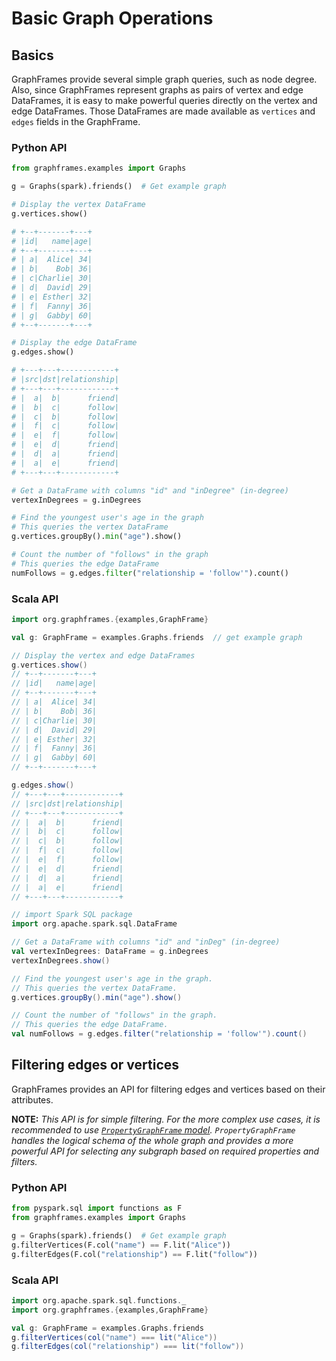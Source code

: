 # Basic Graph Operations

## Basics

GraphFrames provide several simple graph queries, such as node degree. Also, since GraphFrames represent graphs as pairs of vertex and edge DataFrames, it is easy to make powerful queries directly on the vertex and edge DataFrames.  Those DataFrames are made available as `vertices` and `edges` fields in the GraphFrame.

### Python API

```python
from graphframes.examples import Graphs

g = Graphs(spark).friends()  # Get example graph

# Display the vertex DataFrame
g.vertices.show()

# +--+-------+---+
# |id|   name|age|
# +--+-------+---+
# | a|  Alice| 34|
# | b|    Bob| 36|
# | c|Charlie| 30|
# | d|  David| 29|
# | e| Esther| 32|
# | f|  Fanny| 36|
# | g|  Gabby| 60|
# +--+-------+---+

# Display the edge DataFrame
g.edges.show()

# +---+---+------------+
# |src|dst|relationship|
# +---+---+------------+
# |  a|  b|      friend|
# |  b|  c|      follow|
# |  c|  b|      follow|
# |  f|  c|      follow|
# |  e|  f|      follow|
# |  e|  d|      friend|
# |  d|  a|      friend|
# |  a|  e|      friend|
# +---+---+------------+

# Get a DataFrame with columns "id" and "inDegree" (in-degree)
vertexInDegrees = g.inDegrees

# Find the youngest user's age in the graph
# This queries the vertex DataFrame
g.vertices.groupBy().min("age").show()

# Count the number of "follows" in the graph
# This queries the edge DataFrame
numFollows = g.edges.filter("relationship = 'follow'").count()
```

### Scala API

```scala
import org.graphframes.{examples,GraphFrame}

val g: GraphFrame = examples.Graphs.friends  // get example graph

// Display the vertex and edge DataFrames
g.vertices.show()
// +--+-------+---+
// |id|   name|age|
// +--+-------+---+
// | a|  Alice| 34|
// | b|    Bob| 36|
// | c|Charlie| 30|
// | d|  David| 29|
// | e| Esther| 32|
// | f|  Fanny| 36|
// | g|  Gabby| 60|
// +--+-------+---+

g.edges.show()
// +---+---+------------+
// |src|dst|relationship|
// +---+---+------------+
// |  a|  b|      friend|
// |  b|  c|      follow|
// |  c|  b|      follow|
// |  f|  c|      follow|
// |  e|  f|      follow|
// |  e|  d|      friend|
// |  d|  a|      friend|
// |  a|  e|      friend|
// +---+---+------------+

// import Spark SQL package
import org.apache.spark.sql.DataFrame

// Get a DataFrame with columns "id" and "inDeg" (in-degree)
val vertexInDegrees: DataFrame = g.inDegrees
vertexInDegrees.show()

// Find the youngest user's age in the graph.
// This queries the vertex DataFrame.
g.vertices.groupBy().min("age").show()

// Count the number of "follows" in the graph.
// This queries the edge DataFrame.
val numFollows = g.edges.filter("relationship = 'follow'").count()
```

## Filtering edges or vertices

GraphFrames provides an API for filtering edges and vertices based on their attributes.

**NOTE:** *This API is for simple filtering. For the more complex use cases, it is recommended to use [`PropertyGraphFrame` model](/04-user-guide/11-property-graphs.md). `PropertyGraphFrame` handles the logical schema of the whole graph and provides a more powerful API for selecting any subgraph based on required properties and filters.*

### Python API

```python
from pyspark.sql import functions as F
from graphframes.examples import Graphs

g = Graphs(spark).friends()  # Get example graph
g.filterVertices(F.col("name") == F.lit("Alice"))
g.filterEdges(F.col("relationship") == F.lit("follow"))
```

### Scala API

```scala
import org.apache.spark.sql.functions._
import org.graphframes.{examples,GraphFrame}

val g: GraphFrame = examples.Graphs.friends
g.filterVertices(col("name") === lit("Alice"))
g.filterEdges(col("relationship") === lit("follow"))
```
